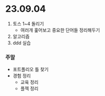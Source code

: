 # 23.09.04
1. 토스 1~4 돌리기 
   - 여러개 훑어보고 중요한 단어들 정리해두기
2. 알고리즘
3. ddd 실습

### 주말
- 포트폴리오 틀 찾기
- 경험 정리
  - 교육 정리
  - 플젝 정리
